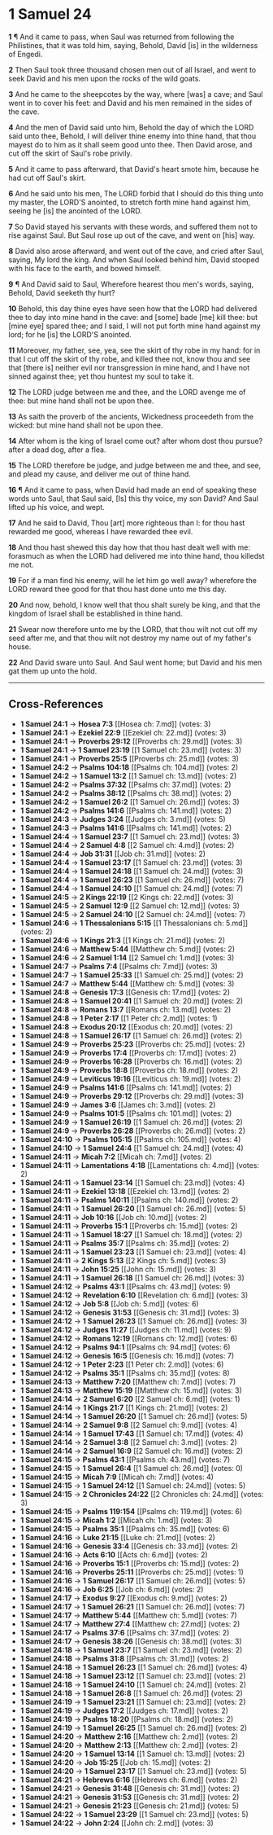 # 1 Samuel 24

**1** ¶ And it came to pass, when Saul was returned from following the Philistines, that it was told him, saying, Behold, David [is] in the wilderness of Engedi.

**2** Then Saul took three thousand chosen men out of all Israel, and went to seek David and his men upon the rocks of the wild goats.

**3** And he came to the sheepcotes by the way, where [was] a cave; and Saul went in to cover his feet: and David and his men remained in the sides of the cave.

**4** And the men of David said unto him, Behold the day of which the LORD said unto thee, Behold, I will deliver thine enemy into thine hand, that thou mayest do to him as it shall seem good unto thee. Then David arose, and cut off the skirt of Saul's robe privily.

**5** And it came to pass afterward, that David's heart smote him, because he had cut off Saul's skirt.

**6** And he said unto his men, The LORD forbid that I should do this thing unto my master, the LORD'S anointed, to stretch forth mine hand against him, seeing he [is] the anointed of the LORD.

**7** So David stayed his servants with these words, and suffered them not to rise against Saul. But Saul rose up out of the cave, and went on [his] way.

**8** David also arose afterward, and went out of the cave, and cried after Saul, saying, My lord the king. And when Saul looked behind him, David stooped with his face to the earth, and bowed himself.

**9** ¶ And David said to Saul, Wherefore hearest thou men's words, saying, Behold, David seeketh thy hurt?

**10** Behold, this day thine eyes have seen how that the LORD had delivered thee to day into mine hand in the cave: and [some] bade [me] kill thee: but [mine eye] spared thee; and I said, I will not put forth mine hand against my lord; for he [is] the LORD'S anointed.

**11** Moreover, my father, see, yea, see the skirt of thy robe in my hand: for in that I cut off the skirt of thy robe, and killed thee not, know thou and see that [there is] neither evil nor transgression in mine hand, and I have not sinned against thee; yet thou huntest my soul to take it.

**12** The LORD judge between me and thee, and the LORD avenge me of thee: but mine hand shall not be upon thee.

**13** As saith the proverb of the ancients, Wickedness proceedeth from the wicked: but mine hand shall not be upon thee.

**14** After whom is the king of Israel come out? after whom dost thou pursue? after a dead dog, after a flea.

**15** The LORD therefore be judge, and judge between me and thee, and see, and plead my cause, and deliver me out of thine hand.

**16** ¶ And it came to pass, when David had made an end of speaking these words unto Saul, that Saul said, [Is] this thy voice, my son David? And Saul lifted up his voice, and wept.

**17** And he said to David, Thou [art] more righteous than I: for thou hast rewarded me good, whereas I have rewarded thee evil.

**18** And thou hast shewed this day how that thou hast dealt well with me: forasmuch as when the LORD had delivered me into thine hand, thou killedst me not.

**19** For if a man find his enemy, will he let him go well away? wherefore the LORD reward thee good for that thou hast done unto me this day.

**20** And now, behold, I know well that thou shalt surely be king, and that the kingdom of Israel shall be established in thine hand.

**21** Swear now therefore unto me by the LORD, that thou wilt not cut off my seed after me, and that thou wilt not destroy my name out of my father's house.

**22** And David sware unto Saul. And Saul went home; but David and his men gat them up unto the hold.

---

## Cross-References

- **1 Samuel 24:1** → **Hosea 7:3** [[Hosea ch: 7.md]] (votes: 3)
- **1 Samuel 24:1** → **Ezekiel 22:9** [[Ezekiel ch: 22.md]] (votes: 3)
- **1 Samuel 24:1** → **Proverbs 29:12** [[Proverbs ch: 29.md]] (votes: 3)
- **1 Samuel 24:1** → **1 Samuel 23:19** [[1 Samuel ch: 23.md]] (votes: 3)
- **1 Samuel 24:1** → **Proverbs 25:5** [[Proverbs ch: 25.md]] (votes: 3)
- **1 Samuel 24:2** → **Psalms 104:18** [[Psalms ch: 104.md]] (votes: 2)
- **1 Samuel 24:2** → **1 Samuel 13:2** [[1 Samuel ch: 13.md]] (votes: 2)
- **1 Samuel 24:2** → **Psalms 37:32** [[Psalms ch: 37.md]] (votes: 2)
- **1 Samuel 24:2** → **Psalms 38:12** [[Psalms ch: 38.md]] (votes: 2)
- **1 Samuel 24:2** → **1 Samuel 26:2** [[1 Samuel ch: 26.md]] (votes: 3)
- **1 Samuel 24:2** → **Psalms 141:6** [[Psalms ch: 141.md]] (votes: 2)
- **1 Samuel 24:3** → **Judges 3:24** [[Judges ch: 3.md]] (votes: 5)
- **1 Samuel 24:3** → **Psalms 141:6** [[Psalms ch: 141.md]] (votes: 2)
- **1 Samuel 24:4** → **1 Samuel 23:7** [[1 Samuel ch: 23.md]] (votes: 3)
- **1 Samuel 24:4** → **2 Samuel 4:8** [[2 Samuel ch: 4.md]] (votes: 2)
- **1 Samuel 24:4** → **Job 31:31** [[Job ch: 31.md]] (votes: 2)
- **1 Samuel 24:4** → **1 Samuel 23:17** [[1 Samuel ch: 23.md]] (votes: 3)
- **1 Samuel 24:4** → **1 Samuel 24:18** [[1 Samuel ch: 24.md]] (votes: 3)
- **1 Samuel 24:4** → **1 Samuel 26:23** [[1 Samuel ch: 26.md]] (votes: 7)
- **1 Samuel 24:4** → **1 Samuel 24:10** [[1 Samuel ch: 24.md]] (votes: 7)
- **1 Samuel 24:5** → **2 Kings 22:19** [[2 Kings ch: 22.md]] (votes: 3)
- **1 Samuel 24:5** → **2 Samuel 12:9** [[2 Samuel ch: 12.md]] (votes: 3)
- **1 Samuel 24:5** → **2 Samuel 24:10** [[2 Samuel ch: 24.md]] (votes: 7)
- **1 Samuel 24:6** → **1 Thessalonians 5:15** [[1 Thessalonians ch: 5.md]] (votes: 2)
- **1 Samuel 24:6** → **1 Kings 21:3** [[1 Kings ch: 21.md]] (votes: 2)
- **1 Samuel 24:6** → **Matthew 5:44** [[Matthew ch: 5.md]] (votes: 2)
- **1 Samuel 24:6** → **2 Samuel 1:14** [[2 Samuel ch: 1.md]] (votes: 3)
- **1 Samuel 24:7** → **Psalms 7:4** [[Psalms ch: 7.md]] (votes: 3)
- **1 Samuel 24:7** → **1 Samuel 25:33** [[1 Samuel ch: 25.md]] (votes: 2)
- **1 Samuel 24:7** → **Matthew 5:44** [[Matthew ch: 5.md]] (votes: 3)
- **1 Samuel 24:8** → **Genesis 17:3** [[Genesis ch: 17.md]] (votes: 2)
- **1 Samuel 24:8** → **1 Samuel 20:41** [[1 Samuel ch: 20.md]] (votes: 2)
- **1 Samuel 24:8** → **Romans 13:7** [[Romans ch: 13.md]] (votes: 2)
- **1 Samuel 24:8** → **1 Peter 2:17** [[1 Peter ch: 2.md]] (votes: 1)
- **1 Samuel 24:8** → **Exodus 20:12** [[Exodus ch: 20.md]] (votes: 2)
- **1 Samuel 24:8** → **1 Samuel 26:17** [[1 Samuel ch: 26.md]] (votes: 2)
- **1 Samuel 24:9** → **Proverbs 25:23** [[Proverbs ch: 25.md]] (votes: 2)
- **1 Samuel 24:9** → **Proverbs 17:4** [[Proverbs ch: 17.md]] (votes: 2)
- **1 Samuel 24:9** → **Proverbs 16:28** [[Proverbs ch: 16.md]] (votes: 2)
- **1 Samuel 24:9** → **Proverbs 18:8** [[Proverbs ch: 18.md]] (votes: 2)
- **1 Samuel 24:9** → **Leviticus 19:16** [[Leviticus ch: 19.md]] (votes: 2)
- **1 Samuel 24:9** → **Psalms 141:6** [[Psalms ch: 141.md]] (votes: 2)
- **1 Samuel 24:9** → **Proverbs 29:12** [[Proverbs ch: 29.md]] (votes: 3)
- **1 Samuel 24:9** → **James 3:6** [[James ch: 3.md]] (votes: 2)
- **1 Samuel 24:9** → **Psalms 101:5** [[Psalms ch: 101.md]] (votes: 2)
- **1 Samuel 24:9** → **1 Samuel 26:19** [[1 Samuel ch: 26.md]] (votes: 2)
- **1 Samuel 24:9** → **Proverbs 26:28** [[Proverbs ch: 26.md]] (votes: 2)
- **1 Samuel 24:10** → **Psalms 105:15** [[Psalms ch: 105.md]] (votes: 4)
- **1 Samuel 24:10** → **1 Samuel 24:4** [[1 Samuel ch: 24.md]] (votes: 4)
- **1 Samuel 24:11** → **Micah 7:2** [[Micah ch: 7.md]] (votes: 2)
- **1 Samuel 24:11** → **Lamentations 4:18** [[Lamentations ch: 4.md]] (votes: 2)
- **1 Samuel 24:11** → **1 Samuel 23:14** [[1 Samuel ch: 23.md]] (votes: 4)
- **1 Samuel 24:11** → **Ezekiel 13:18** [[Ezekiel ch: 13.md]] (votes: 2)
- **1 Samuel 24:11** → **Psalms 140:11** [[Psalms ch: 140.md]] (votes: 2)
- **1 Samuel 24:11** → **1 Samuel 26:20** [[1 Samuel ch: 26.md]] (votes: 5)
- **1 Samuel 24:11** → **Job 10:16** [[Job ch: 10.md]] (votes: 2)
- **1 Samuel 24:11** → **Proverbs 15:1** [[Proverbs ch: 15.md]] (votes: 2)
- **1 Samuel 24:11** → **1 Samuel 18:27** [[1 Samuel ch: 18.md]] (votes: 2)
- **1 Samuel 24:11** → **Psalms 35:7** [[Psalms ch: 35.md]] (votes: 2)
- **1 Samuel 24:11** → **1 Samuel 23:23** [[1 Samuel ch: 23.md]] (votes: 4)
- **1 Samuel 24:11** → **2 Kings 5:13** [[2 Kings ch: 5.md]] (votes: 3)
- **1 Samuel 24:11** → **John 15:25** [[John ch: 15.md]] (votes: 3)
- **1 Samuel 24:11** → **1 Samuel 26:18** [[1 Samuel ch: 26.md]] (votes: 3)
- **1 Samuel 24:12** → **Psalms 43:1** [[Psalms ch: 43.md]] (votes: 9)
- **1 Samuel 24:12** → **Revelation 6:10** [[Revelation ch: 6.md]] (votes: 3)
- **1 Samuel 24:12** → **Job 5:8** [[Job ch: 5.md]] (votes: 6)
- **1 Samuel 24:12** → **Genesis 31:53** [[Genesis ch: 31.md]] (votes: 3)
- **1 Samuel 24:12** → **1 Samuel 26:23** [[1 Samuel ch: 26.md]] (votes: 3)
- **1 Samuel 24:12** → **Judges 11:27** [[Judges ch: 11.md]] (votes: 9)
- **1 Samuel 24:12** → **Romans 12:19** [[Romans ch: 12.md]] (votes: 6)
- **1 Samuel 24:12** → **Psalms 94:1** [[Psalms ch: 94.md]] (votes: 6)
- **1 Samuel 24:12** → **Genesis 16:5** [[Genesis ch: 16.md]] (votes: 7)
- **1 Samuel 24:12** → **1 Peter 2:23** [[1 Peter ch: 2.md]] (votes: 6)
- **1 Samuel 24:12** → **Psalms 35:1** [[Psalms ch: 35.md]] (votes: 8)
- **1 Samuel 24:13** → **Matthew 7:20** [[Matthew ch: 7.md]] (votes: 7)
- **1 Samuel 24:13** → **Matthew 15:19** [[Matthew ch: 15.md]] (votes: 3)
- **1 Samuel 24:14** → **2 Samuel 6:20** [[2 Samuel ch: 6.md]] (votes: 1)
- **1 Samuel 24:14** → **1 Kings 21:7** [[1 Kings ch: 21.md]] (votes: 2)
- **1 Samuel 24:14** → **1 Samuel 26:20** [[1 Samuel ch: 26.md]] (votes: 5)
- **1 Samuel 24:14** → **2 Samuel 9:8** [[2 Samuel ch: 9.md]] (votes: 4)
- **1 Samuel 24:14** → **1 Samuel 17:43** [[1 Samuel ch: 17.md]] (votes: 4)
- **1 Samuel 24:14** → **2 Samuel 3:8** [[2 Samuel ch: 3.md]] (votes: 2)
- **1 Samuel 24:14** → **2 Samuel 16:9** [[2 Samuel ch: 16.md]] (votes: 2)
- **1 Samuel 24:15** → **Psalms 43:1** [[Psalms ch: 43.md]] (votes: 7)
- **1 Samuel 24:15** → **1 Samuel 26:4** [[1 Samuel ch: 26.md]] (votes: 0)
- **1 Samuel 24:15** → **Micah 7:9** [[Micah ch: 7.md]] (votes: 4)
- **1 Samuel 24:15** → **1 Samuel 24:12** [[1 Samuel ch: 24.md]] (votes: 5)
- **1 Samuel 24:15** → **2 Chronicles 24:22** [[2 Chronicles ch: 24.md]] (votes: 3)
- **1 Samuel 24:15** → **Psalms 119:154** [[Psalms ch: 119.md]] (votes: 6)
- **1 Samuel 24:15** → **Micah 1:2** [[Micah ch: 1.md]] (votes: 3)
- **1 Samuel 24:15** → **Psalms 35:1** [[Psalms ch: 35.md]] (votes: 6)
- **1 Samuel 24:16** → **Luke 21:15** [[Luke ch: 21.md]] (votes: 2)
- **1 Samuel 24:16** → **Genesis 33:4** [[Genesis ch: 33.md]] (votes: 2)
- **1 Samuel 24:16** → **Acts 6:10** [[Acts ch: 6.md]] (votes: 2)
- **1 Samuel 24:16** → **Proverbs 15:1** [[Proverbs ch: 15.md]] (votes: 2)
- **1 Samuel 24:16** → **Proverbs 25:11** [[Proverbs ch: 25.md]] (votes: 1)
- **1 Samuel 24:16** → **1 Samuel 26:17** [[1 Samuel ch: 26.md]] (votes: 5)
- **1 Samuel 24:16** → **Job 6:25** [[Job ch: 6.md]] (votes: 2)
- **1 Samuel 24:17** → **Exodus 9:27** [[Exodus ch: 9.md]] (votes: 2)
- **1 Samuel 24:17** → **1 Samuel 26:21** [[1 Samuel ch: 26.md]] (votes: 7)
- **1 Samuel 24:17** → **Matthew 5:44** [[Matthew ch: 5.md]] (votes: 7)
- **1 Samuel 24:17** → **Matthew 27:4** [[Matthew ch: 27.md]] (votes: 2)
- **1 Samuel 24:17** → **Psalms 37:6** [[Psalms ch: 37.md]] (votes: 2)
- **1 Samuel 24:17** → **Genesis 38:26** [[Genesis ch: 38.md]] (votes: 3)
- **1 Samuel 24:18** → **1 Samuel 23:7** [[1 Samuel ch: 23.md]] (votes: 2)
- **1 Samuel 24:18** → **Psalms 31:8** [[Psalms ch: 31.md]] (votes: 2)
- **1 Samuel 24:18** → **1 Samuel 26:23** [[1 Samuel ch: 26.md]] (votes: 4)
- **1 Samuel 24:18** → **1 Samuel 23:12** [[1 Samuel ch: 23.md]] (votes: 2)
- **1 Samuel 24:18** → **1 Samuel 24:10** [[1 Samuel ch: 24.md]] (votes: 2)
- **1 Samuel 24:18** → **1 Samuel 26:8** [[1 Samuel ch: 26.md]] (votes: 2)
- **1 Samuel 24:19** → **1 Samuel 23:21** [[1 Samuel ch: 23.md]] (votes: 2)
- **1 Samuel 24:19** → **Judges 17:2** [[Judges ch: 17.md]] (votes: 2)
- **1 Samuel 24:19** → **Psalms 18:20** [[Psalms ch: 18.md]] (votes: 2)
- **1 Samuel 24:19** → **1 Samuel 26:25** [[1 Samuel ch: 26.md]] (votes: 2)
- **1 Samuel 24:20** → **Matthew 2:16** [[Matthew ch: 2.md]] (votes: 2)
- **1 Samuel 24:20** → **Matthew 2:13** [[Matthew ch: 2.md]] (votes: 2)
- **1 Samuel 24:20** → **1 Samuel 13:14** [[1 Samuel ch: 13.md]] (votes: 2)
- **1 Samuel 24:20** → **Job 15:25** [[Job ch: 15.md]] (votes: 2)
- **1 Samuel 24:20** → **1 Samuel 23:17** [[1 Samuel ch: 23.md]] (votes: 5)
- **1 Samuel 24:21** → **Hebrews 6:16** [[Hebrews ch: 6.md]] (votes: 2)
- **1 Samuel 24:21** → **Genesis 31:48** [[Genesis ch: 31.md]] (votes: 2)
- **1 Samuel 24:21** → **Genesis 31:53** [[Genesis ch: 31.md]] (votes: 2)
- **1 Samuel 24:21** → **Genesis 21:23** [[Genesis ch: 21.md]] (votes: 5)
- **1 Samuel 24:22** → **1 Samuel 23:29** [[1 Samuel ch: 23.md]] (votes: 5)
- **1 Samuel 24:22** → **John 2:24** [[John ch: 2.md]] (votes: 3)
